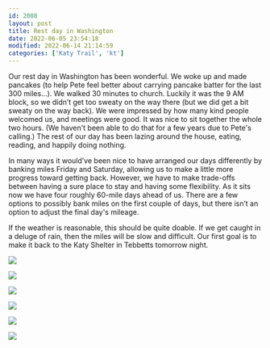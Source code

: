 ```yaml
---
id: 2008
layout: post
title: Rest day in Washington
date: 2022-06-05 23:54:18
modified: 2022-06-14 21:14:59
categories: ['Katy Trail', 'kt']
---
```



Our rest day in Washington has been wonderful. We woke up and made pancakes (to help Pete feel better about carrying pancake batter for the last 300 miles…). We walked 30 minutes to church. Luckily it was the 9 AM block, so we didn’t get too sweaty on the way there (but we did get a bit sweaty on the way back). We were impressed by how many kind people welcomed us, and meetings were good. It was nice to sit together the whole two hours. (We haven't been able to do that for a few years due to Pete's calling.) The rest of our day has been lazing around the house, eating, reading, and happily doing nothing.




In many ways it would’ve been nice to have arranged our days differently by banking miles Friday and Saturday, allowing us to make a little more progress toward getting back. However, we have to make trade-offs between having a sure place to stay and having some flexibility. As it sits now we have four roughly 60-mile days ahead of us. There are a few options to possibly bank miles on the first couple of days, but there isn’t an option to adjust the final day's mileage. 




If the weather is reasonable, this should be quite doable. If we get caught in a deluge of rain, then the miles will be slow and difficult. Our first goal is to make it back to the Katy Shelter in Tebbetts tomorrow night.





![](https://rode.whitings.org/wp-content/uploads/2022/06/img_0318.jpg)


![](https://rode.whitings.org/wp-content/uploads/2022/06/img_0309.jpg)


![](https://rode.whitings.org/wp-content/uploads/2022/06/img_0308.jpg)


![](https://rode.whitings.org/wp-content/uploads/2022/06/img_0316.jpg)


![](https://rode.whitings.org/wp-content/uploads/2022/06/wp-1654472323505-scaled.jpg)


![](https://rode.whitings.org/wp-content/uploads/2022/06/wp-1654474127091-scaled.jpg)


